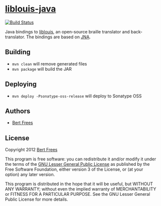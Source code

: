 [liblouis-java][]
=================

[![Build Status](https://travis-ci.org/liblouis/liblouis-java.png?branch=master)](https://travis-ci.org/liblouis/liblouis-java)

Java bindings to [liblouis][], an open-source braille translator and back-translator.
The bindings are based on [JNA][].

Building
--------

 * `mvn clean` will remove generated files
 * `mvn package` will build the JAR

Deploying
--------

 * `mvn deploy -Psonatype-oss-release` will deploy to Sonatype OSS
 
Authors
-------

+ [Bert Frees][bert]

License
-------

Copyright 2012 [Bert Frees][bert]

This program is free software: you can redistribute it and/or modify
it under the terms of the [GNU Lesser General Public License][lgpl]
as published by the Free Software Foundation, either version 3 of
the License, or (at your option) any later version.

This program is distributed in the hope that it will be useful,
but WITHOUT ANY WARRANTY; without even the implied warranty of
MERCHANTABILITY or FITNESS FOR A PARTICULAR PURPOSE.  See the
GNU Lesser General Public License for more details.

[liblouis-java]: http://github.com/bertfrees/liblouis-java
[liblouis]: http://code.google.com/p/liblouis/
[jna]: https://github.com/twall/jna
[bert]: http://github.com/bertfrees
[lgpl]: http://www.gnu.org/licenses/lgpl.html
